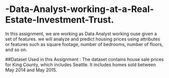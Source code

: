 # -Data-Analyst-working-at-a-Real-Estate-Investment-Trust.
In this assignment, we are working as  Data Analyst working ouse given a set of features. we will analyze and predict housing prices using attributes or features such as square footage, number of bedrooms, number of floors, and so on.

##Dataset Used in this Assignment : The dataset contains house sale prices for King County, which includes Seattle. It includes homes sold between May 2014 and May 2015.
